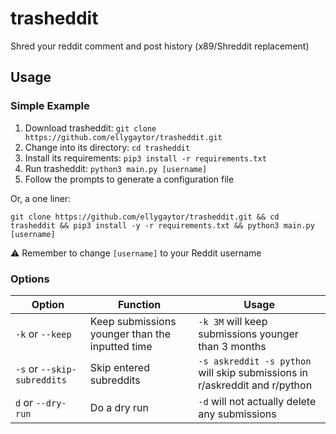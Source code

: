 # trasheddit
Shred your reddit comment and post history (x89/Shreddit replacement)

## Usage

### Simple Example

1. Download trasheddit: `git clone https://github.com/ellygaytor/trasheddit.git`
2. Change into its directory: `cd trasheddit`
3. Install its requirements: `pip3 install -r requirements.txt`
4. Run trasheddit: `python3 main.py [username]`
5. Follow the prompts to generate a configuration file

Or, a one liner: 
```console
git clone https://github.com/ellygaytor/trasheddit.git && cd trasheddit && pip3 install -y -r requirements.txt && python3 main.py [username]
```

⚠️ Remember to change `[username]` to your Reddit username

### Options

| Option                      | Function                                        | Usage                                                                      |
|-----------------------------|-------------------------------------------------|----------------------------------------------------------------------------|
| `-k` or `--keep`            | Keep submissions younger than the inputted time | `-k 3M` will keep submissions younger than 3 months                        |
| `-s` or `--skip-subreddits` | Skip entered subreddits                         | `-s askreddit -s python` will skip submissions in r/askreddit and r/python |
| `d` or `--dry-run`          | Do a dry run                                    | `-d` will not actually delete any submissions                              |
